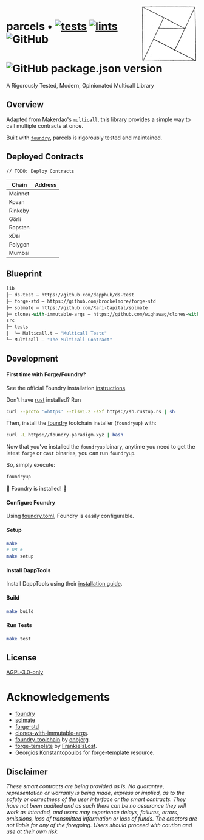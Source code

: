<img align="right" width="150" height="150" top="100" src="./assets/parcels.png">

# parcels • [![tests](https://github.com/abigger87/parcels/actions/workflows/tests.yml/badge.svg)](https://github.com/abigger87/parcels/actions/workflows/tests.yml) [![lints](https://github.com/abigger87/parcels/actions/workflows/lints.yml/badge.svg)](https://github.com/abigger87/parcels/actions/workflows/lints.yml) ![GitHub](https://img.shields.io/github/license/abigger87/parcels)  ![GitHub package.json version](https://img.shields.io/github/package-json/v/abigger87/parcels)

<!-- <hr width="80%" /> -->

<!-- <img style="padding:2px 2px 2px 0;margin:0;" align="left" alt="tests" src="https://github.com/abigger87/parcels/actions/workflows/tests.yml/badge.svg" />
<img style="padding:2px 2px 2px 0;margin:0;" align="left" alt="lints" src="https://github.com/abigger87/parcels/actions/workflows/lints.yml/badge.svg" />
<img style="padding:2px 2px 2px 0;margin:0;" align="left" alt="Github" src="https://img.shields.io/github/license/abigger87/parcels" />
<img style="padding:2px 2px 2px 0;margin:0;" align="left" alt="Version" src="https://img.shields.io/github/package-json/v/abigger87/parcels" /
 -->
<!-- <br />
<br />
<br /> -->

A Rigorously Tested, Modern, Opinionated Multicall Library

## Overview

Adapted from Makerdao's [`multicall`](https://github.com/makerdao/multicall), this library provides a simple way to call multiple contracts at once.

Built with [`foundry`](https://github.com/gakonst/foundry), parcels is rigorously tested and maintained.

## Deployed Contracts

```md
// TODO: Deploy Contracts
```

| Chain   | Address |
| ------- | ------- |
| Mainnet | [](https://etherscan.io/address/#contracts) |
| Kovan   | [](https://kovan.etherscan.io/address/) |
| Rinkeby | [](https://rinkeby.etherscan.io/address/) |
| Görli   | [](https://goerli.etherscan.io/address/) |
| Ropsten | [](https://ropsten.etherscan.io/address/) |
| xDai    | [](https://blockscout.com/poa/dai/address/) |
| Polygon | [](https://explorer-mainnet.maticvigil.com/address/)
| Mumbai  | [](https://explorer-mumbai.maticvigil.com/address/)


## Blueprint

```ml
lib
├─ ds-test — https://github.com/dapphub/ds-test
├─ forge-std — https://github.com/brockelmore/forge-std
├─ solmate — https://github.com/Rari-Capital/solmate
├─ clones-with-immutable-args — https://github.com/wighawag/clones-with-immutable-args
src
├─ tests
│  └─ Multicall.t — "Multicall Tests"
└─ Multicall — "The Multicall Contract"
```

## Development

#### First time with Forge/Foundry?

See the official Foundry installation [instructions](https://github.com/gakonst/foundry/blob/master/README.md#installation).

Don't have [rust](https://www.rust-lang.org/tools/install) installed?
Run
```bash
curl --proto '=https' --tlsv1.2 -sSf https://sh.rustup.rs | sh
```

Then, install the [foundry](https://github.com/gakonst/foundry) toolchain installer (`foundryup`) with:
```bash
curl -L https://foundry.paradigm.xyz | bash
```

Now that you've installed the `foundryup` binary,
anytime you need to get the latest `forge` or `cast` binaries,
you can run `foundryup`.

So, simply execute:
```bash
foundryup
```

🎉 Foundry is installed! 🎉

#### Configure Foundry

Using [foundry.toml](./foundry.toml), Foundry is easily configurable.

#### Setup

```bash
make
# OR #
make setup
```

#### Install DappTools

Install DappTools using their [installation guide](https://github.com/dapphub/dapptools#installation).


#### Build

```bash
make build
```

#### Run Tests

```bash
make test
```

## License

[AGPL-3.0-only](https://github.com/abigger87/parcels/blob/master/LICENSE)

# Acknowledgements

- [foundry](https://github.com/gakonst/foundry)
- [solmate](https://github.com/Rari-Capital/solmate)
- [forge-std](https://github.com/brockelmore/forge-std)
- [clones-with-immutable-args](https://github.com/wighawag/clones-with-immutable-args).
- [foundry-toolchain](https://github.com/onbjerg/foundry-toolchain) by [onbjerg](https://github.com/onbjerg).
- [forge-template](https://github.com/FrankieIsLost/forge-template) by [FrankieIsLost](https://github.com/FrankieIsLost).
- [Georgios Konstantopoulos](https://github.com/gakonst) for [forge-template](https://github.com/gakonst/forge-template) resource.

## Disclaimer

_These smart contracts are being provided as is. No guarantee, representation or warranty is being made, express or implied, as to the safety or correctness of the user interface or the smart contracts. They have not been audited and as such there can be no assurance they will work as intended, and users may experience delays, failures, errors, omissions, loss of transmitted information or loss of funds. The creators are not liable for any of the foregoing. Users should proceed with caution and use at their own risk._
